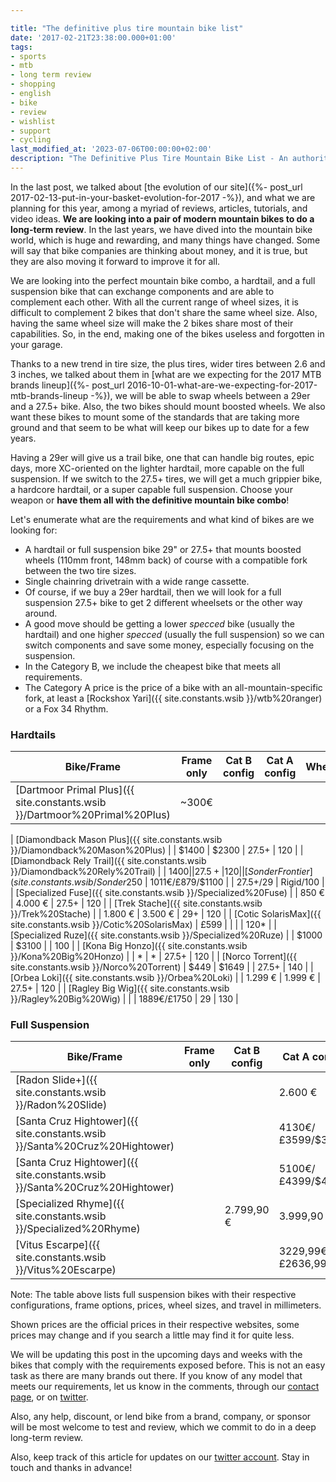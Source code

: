 ```yaml
---

title: "The definitive plus tire mountain bike list"
date: '2017-02-21T23:38:00.000+01:00'
tags:
- sports
- mtb
- long term review
- shopping
- english
- bike
- review
- wishlist
- support
- cycling
last_modified_at: '2023-07-06T00:00:00+02:00'
description: "The Definitive Plus Tire Mountain Bike List - An authoritative list of plus-sized tire options for mountain bikes."
---
```


In the last post, we talked about [the evolution of our site]({%- post_url 2017-02-13-put-in-your-basket-evolution-for-2017 -%}), and what we are planning for this year, among a myriad of reviews, articles, tutorials, and video ideas. **We are looking into a pair of modern mountain bikes to do a long-term review**. In the last years, we have dived into the mountain bike world, which is huge and rewarding, and many things have changed. Some will say that bike companies are thinking about money, and it is true, but they are also moving it forward to improve it for all.

We are looking into the perfect mountain bike combo, a hardtail, and a full suspension bike that can exchange components and are able to complement each other. With all the current range of wheel sizes, it is difficult to complement 2 bikes that don't share the same wheel size. Also, having the same wheel size will make the 2 bikes share most of their capabilities. So, in the end, making one of the bikes useless and forgotten in your garage.

Thanks to a new trend in tire size, the plus tires, wider tires between 2.6 and 3 inches, we talked about them in [what are we expecting for the 2017 MTB brands lineup]({%- post_url 2016-10-01-what-are-we-expecting-for-2017-mtb-brands-lineup -%}), we will be able to swap wheels between a 29er and a 27.5+ bike. Also, the two bikes should mount boosted wheels. We also want these bikes to mount some of the standards that are taking more ground and that seem to be what will keep our bikes up to date for a few years.

Having a 29er will give us a trail bike, one that can handle big routes, epic days, more XC-oriented on the lighter hardtail, more capable on the full suspension. If we switch to the 27.5+ tires, we will get a much grippier bike, a hardcore hardtail, or a super capable full suspension. Choose your weapon or **have them all with the definitive mountain bike combo**!

Let's enumerate what are the requirements and what kind of bikes are we looking for:

- A hardtail or full suspension bike 29" or 27.5+ that mounts boosted wheels (110mm front, 148mm back) of course with a compatible fork between the two tire sizes.
- Single chainring drivetrain with a wide range cassette.
- Of course, if we buy a 29er hardtail, then we will look for a full suspension 27.5+ bike to get 2 different wheelsets or the other way around.
- A good move should be getting a lower *specced* bike (usually the hardtail) and one higher *specced* (usually the full suspension) so we can switch components and save some money, especially focusing on the suspension.
- In the Category B, we include the cheapest bike that meets all requirements.
- The Category A price is the price of a bike with an all-mountain-specific fork, at least a [Rockshox Yari]({{ site.constants.wsib }}/wtb%20ranger) or a Fox 34 Rhythm.

### Hardtails

| Bike/Frame | Frame only | Cat B config | Cat A config | Wheels | Travel (mm) |
|------------|------------|--------------|--------------|--------|--------------|
| [Dartmoor Primal Plus]({{ site.constants.wsib }}/Dartmoor%20Primal%20Plus) | ~300€ |              |              |        | 140*        

| [Diamondback Mason Plus]({{ site.constants.wsib }}/Diamondback%20Mason%20Plus) |              | $1400        | $2300        | 27.5+  | 120          |
| [Diamondback Rely Trail]({{ site.constants.wsib }}/Diamondback%20Rely%20Trail) |              | $1400        |              | 27.5+  | 120          |
| [Sonder Frontier]({{ site.constants.wsib }}/Sonder%20Frontier)                 | 230€/£199/$250 | 1011€/£879/$1100 |              | 27.5+/29 | Rigid/100    |
| [Specialized Fuse]({{ site.constants.wsib }}/Specialized%20Fuse)               |              | 850 €        | 4.000 €      | 27.5+  | 120          |
| [Trek Stache]({{ site.constants.wsib }}/Trek%20Stache)                         |              | 1.800 €      | 3.500 €      | 29+    | 120          |
| [Cotic SolarisMax]({{ site.constants.wsib }}/Cotic%20SolarisMax)               | £599       |              |              |        | 120*         |
| [Specialized Ruze]({{ site.constants.wsib }}/Specialized%20Ruze)               |              | $1000        | $3100        |        | 100          |
| [Kona Big Honzo]({{ site.constants.wsib }}/Kona%20Big%20Honzo)                 |              | *            | *            | 27.5+  | 120          |
| [Norco Torrent]({{ site.constants.wsib }}/Norco%20Torrent)                     | $449       | $1649        |              | 27.5+  | 140          |
| [Orbea Loki]({{ site.constants.wsib }}/Orbea%20Loki)                           |              | 1.299 €      | 1.999 €      | 27.5+  | 120          |
| [Ragley Big Wig]({{ site.constants.wsib }}/Ragley%20Big%20Wig)                 |              |              | 1889€/£1750  | 29     | 130          |

### Full Suspension

| Bike/Frame                                                      | Frame only | Cat B config | Cat A config | Wheels | Travel (mm) |
|-----------------------------------------------------------------|-------------|--------------|--------------|--------|--------------|
| [Radon Slide+]({{ site.constants.wsib }}/Radon%20Slide)               |             |              | 2.600 €      | 27,5+  | 140          |
| [Santa Cruz Hightower]({{ site.constants.wsib }}/Santa%20Cruz%20Hightower) |             |              | 4130€/£3599/$3599  | 29     | 140          |
| [Santa Cruz Hightower]({{ site.constants.wsib }}/Santa%20Cruz%20Hightower) |             |              | 5100€/£4399/$4599  | 27,5+  | 150          |
| [Specialized Rhyme]({{ site.constants.wsib }}/Specialized%20Rhyme)   |             | 2.799,90 €   | 3.999,90 €   | 27,5+  | 150          |
| [Vitus Escarpe]({{ site.constants.wsib }}/Vitus%20Escarpe)             |             |              | 3229,99€/£2636,99 | 29     | 150          |

Note: The table above lists full suspension bikes with their respective configurations, frame options, prices, wheel sizes, and travel in millimeters.

Shown prices are the official prices in their respective websites, some prices may change and if you search a little may find it for quite less.

We will be updating this post in the upcoming days and weeks with the bikes that comply with the requirements exposed before. This is not an easy task as there are many brands out there. If you know of any model that meets our requirements, let us know in the comments, through our [contact page](/about.html), or on [twitter](https://twitter.com/criticthinking).

Also, any help, discount, or lend bike from a brand, company, or sponsor will be most welcome to test and review, which we commit to do in a deep long-term review.

Also, keep track of this article for updates on our [twitter account](https://twitter.com/criticthinking). Stay in touch and thanks in advance!
